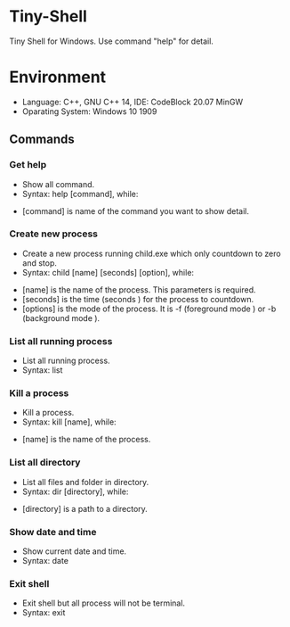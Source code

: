 # Tiny-Shell
Tiny Shell for Windows. Use command "help" for detail.

# Environment
-	Language: C++, GNU C++ 14, IDE: CodeBlock 20.07 MinGW
-	Oparating System: Windows 10 1909

## Commands

### Get help
- Show all command.
- Syntax: help [command], while:
 + [command] is name of the command you want to show detail.

### Create new process
- Create a new process running child.exe which only countdown to zero and stop.
- Syntax: child [name] [seconds] [option], while:
 + [name] is the name of the process. This parameters is required.
 + [seconds] is the time (seconds ) for the process to countdown.
 + [options] is the mode of the process. It is -f (foreground mode ) or -b (background mode ).

### List all running process
- List all running process.
- Syntax: list

### Kill a process
- Kill a process.
- Syntax: kill [name], while:
 + [name] is the name of the process.

### List all directory
- List all files and folder in directory.
- Syntax: dir [directory], while:
 + [directory] is a path to a directory.

### Show date and time
- Show current date and time.
- Syntax: date

### Exit shell
- Exit shell but all process will not be terminal.
- Syntax: exit